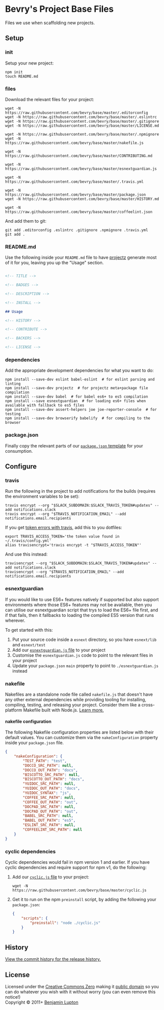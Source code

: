 # Bevry's Project Base Files
Files we use when scaffolding new projects.


## Setup

### init

Setup your new project:

``` shell
npm init
touch README.md
```


### files

Download the relevant files for your project:

``` shell
wget -N https://raw.githubusercontent.com/bevry/base/master/.editorconfig
wget -N https://raw.githubusercontent.com/bevry/base/master/.eslintrc
wget -N https://raw.githubusercontent.com/bevry/base/master/.gitignore
wget -N https://raw.githubusercontent.com/bevry/base/master/LICENSE.md

wget -N https://raw.githubusercontent.com/bevry/base/master/.npmignore
wget -N https://raw.githubusercontent.com/bevry/base/master/nakefile.js

wget -N https://raw.githubusercontent.com/bevry/base/master/CONTRIBUTING.md

wget -N https://raw.githubusercontent.com/bevry/base/master/esnextguardian.js

wget -N https://raw.githubusercontent.com/bevry/base/master/.travis.yml

wget -N https://raw.githubusercontent.com/bevry/base/master/package.json
wget -N https://raw.githubusercontent.com/bevry/base/master/HISTORY.md

wget -N https://raw.githubusercontent.com/bevry/base/master/coffeelint.json
```

And add them to git:

``` shell
git add .editorconfig .eslintrc .gitignore .npmignore .travis.yml
git add .
```


### README.md

Use the following inside your `README.md` file to have [projectz](https://github.com/bevry/projectz) generate most of it for you, leaving you up the "Usage" section.

``` markdown

<!-- TITLE -->

<!-- BADGES -->

<!-- DESCRIPTION -->

<!-- INSTALL -->

## Usage

<!-- HISTORY -->

<!-- CONTRIBUTE -->

<!-- BACKERS -->

<!-- LICENSE -->
```


### dependencies

Add the appropriate development dependencies for what you want to do:

``` shell
npm install --save-dev eslint babel-eslint  # for eslint parsing and linting
npm install --save-dev projectz  # for projectz meta+package file compilation
npm install --save-dev babel  # for babel es6+ to es5 compilation
npm install --save esnextguardian  # for loading es6+ files when available with fallback to es5 files
npm install --save-dev assert-helpers joe joe-reporter-console  # for testing
npm install --save-dev browserify babelify  # for compiling to the browser
```


### package.json

Finally copy the relevant parts of our [`package.json` template](https://github.com/bevry/base/blob/master/package.json) for your consumption.



## Configure

### travis

Run the following in the project to add notifications for the builds (requires the environment variables to be set):

``` shell
travis encrypt --org "$SLACK_SUBDOMAIN:$SLACK_TRAVIS_TOKEN#updates" --add notifications.slack
travis encrypt --org "$TRAVIS_NOTIFICATION_EMAIL" --add notifications.email.recipients
```

If you get [token errors with travis](https://github.com/travis-ci/travis.rb/issues/315), add this to you dotfiles:

``` shell
export TRAVIS_ACCESS_TOKEN='the token value found in ~/.travis/config.yml'
alias travisencrypt='travis encrypt -t "$TRAVIS_ACCESS_TOKEN"'
```

And use this instead:

``` shell
travisencrypt --org "$SLACK_SUBDOMAIN:$SLACK_TRAVIS_TOKEN#updates" --add notifications.slack
travisencrypt --org "$TRAVIS_NOTIFICATION_EMAIL" --add notifications.email.recipients
```


### esnextguardian

If you would like to use ES6+ features natively if supported but also support environments where those ES6+ features may not be available, then you can utilise our esnextguardian script that trys to load the ES6+ file first, and if that fails, then it fallbacks to loading the compiled ES5 version that runs wherever.

To get started with this:

1. Put your source code inside a `esnext` directory, so you have `esnext/lib` and `esnext/test`
2. Add our [`esnextguardian.js` file](https://github.com/bevry/base/blob/master/esnextguardian.js) to your project
3. Customise the `esnextguardian.js` code to point to the relevant files in your project
4. Update your `package.json` `main` property to point to `./esnextguardian.js` instead


### nakefile

Nakefiles are a standalone node file called `nakefile.js` that doesn't have any other external dependencies while providing tooling for installing, compiling, testing, and releasing your project. Consider them like a cross-platform Makefile built with Node.js. [Learn more.](https://blog.bevry.me/bevry-news-2015-weeks-34-35-36-7f1516cb2580)


#### nakefile configuration

The following Nakefile configuration properties are listed below with their default values. You can customize them via the `nakeConfiguration` property inside your `package.json` file.

``` json
{
	"nakeConfiguration": {
		"TEST_PATH": "test",
		"DOCCO_SRC_PATH": null,
		"DOCCO_OUT_PATH": "docs",
		"BISCOTTO_SRC_PATH": null,
		"BISCOTTO_OUT_PATH": "docs",
		"YUIDOC_SRC_PATH": null,
		"YUIDOC_OUT_PATH": "docs",
		"YUIDOC_SYNTAX": "js",
		"COFFEE_SRC_PATH": null,
		"COFFEE_OUT_PATH": "out",
		"DOCPAD_SRC_PATH": null,
		"DOCPAD_OUT_PATH": "out",
		"BABEL_SRC_PATH": null,
		"BABEL_OUT_PATH": "es5",
		"ESLINT_SRC_PATH": null,
		"COFFEELINT_SRC_PATH": null
	}
}
```


### cyclic dependencies

Cyclic dependencies would fail in npm version 1 and earlier. If you have cyclic dependencies and require support for npm v1, do the following:

1. Add our [`cyclic.js` file](https://github.com/bevry/base/master/cyclic.js) to your project:

	``` shell
	wget -N https://raw.githubusercontent.com/bevry/base/master/cyclic.js
	```

1. Get it to run on the npm `preinstall` script, by adding the following your `package.json`:

	``` json
	{
		"scripts": {
			"preinstall": "node ./cyclic.js"
		}
	}
	```


## History

[View the commit history for the release history.](https://github.com/bevry/base/commits/master)


## License
Licensed under the [Creative Commons Zero](http://creativecommons.org/publicdomain/zero/1.0/) making it [public domain](https://en.wikipedia.org/wiki/Public_domain) so you can do whatever you wish with it without worry (you can even remove this notice!)
<br/>Copyright &copy; 2011+ [Benjamin Lupton](http://balupton.com)
